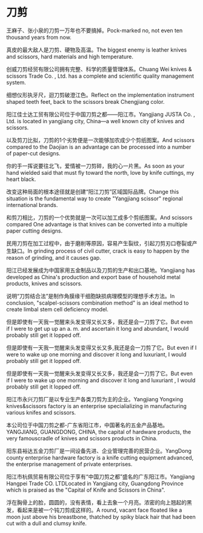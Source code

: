 # 刀剪

<p><span class="chinese">王麻子、张小泉的刀剪一万年也不要搞掉。</span><span class="english">Pock-marked no, not even ten thousand years from now.</span></p>

<p><span class="chinese">真皮的最大敌人是刀剪、硬物及高温。</span><span class="english">The biggest enemy is leather knives and scissors, hard materials and high temperature.</span></p>

<p><span class="chinese">创威刀剪经贸有限公司拥有完整、科学的质量管理体系。</span><span class="english">Chuang Wei knives & scissors Trade Co. , Ltd. has a complete and scientific quality management system.</span></p>

<p><span class="chinese">细想仪形执牙尺，迴刀剪破澄江色。</span><span class="english">Reflect on the implementation instrument shaped teeth feet, back to the scissors break Chengjiang color.</span></p>

<p><span class="chinese">阳江佳士达工贸有限公司位于中国刀剪之都——阳江市。</span><span class="english">Yangjiang JUSTA Co. , Ltd. is located in yangjiang city, China—a well known city of knives and scissors.</span></p>

<p><span class="chinese">以及剪刀比拟，刀剪的1个劣势便是一次能够加农成少个剪纸图案。</span><span class="english">And scissors compared to the Daojian is an advantage can be processed into a number of paper-cut designs.</span></p>

<p><span class="chinese">你的手一挥说要往北飞，爱情被一刀剪碎，我的心一片黑。</span><span class="english">As soon as your hand wielded said that must fly toward the north, love by knife cuttings, my heart black.</span></p>

<p><span class="chinese">改变这种局面的根本途径就是创建“阳江刀剪”区域国际品牌。</span><span class="english">Change this situation is the fundamental way to create "Yangjiang scissor" regional international brands.</span></p>

<p><span class="chinese">和剪刀相比，刀剪的一个优势就是一次可以加工成多个剪纸图案。</span><span class="english">And scissors compared One advantage is that knives can be converted into a multiple paper cutting designs.</span></p>

<p><span class="chinese">民用刀剪在加工过程中，由于磨削等原因，容易产生裂纹，引起刀剪刃口卷裂或产生缺口。</span><span class="english">In grinding process of civil cutter, crack is easy to happen by the reason of grinding, and it causes gap.</span></p>

<p><span class="chinese">阳江已经发展成为中国家用五金制品以及刀剪的生产和出口基地。</span><span class="english">Yangjiang has developed as China's production and export base of household metal products, knives and scissors.</span></p>

<p><span class="chinese">说明“刀剪结合法”是制作角膜缘干细胞缺损病理模型的理想手术方法。</span><span class="english">In conclusion, "scalpel-scissors combination method" is an ideal method to create limbal stem cell deficiency model.</span></p>

<p><span class="chinese">但是即使有一天我一觉醒来头发变得又长又多，我还是会一刀剪了它。</span><span class="english">But even if I were to get up up an a. m. and ascertain it long and abundant, I would probably still get it lopped off.</span></p>

<p><span class="chinese">但是即使有一天我一觉醒来头发变得又长又多,我还是会一刀剪了它。</span><span class="english">But even if I were to wake up one morning and discover it long and luxuriant, I would probably still get it lopped off.</span></p>

<p><span class="chinese">但是即使有一天我一觉醒来头发变得又长又多，我还是会一刀剪了它。</span><span class="english">But even if I were to wake up one morning and discover it long and luxuriant , I would probably still get it lopped off.</span></p>

<p><span class="chinese">阳江市永兴刀剪厂是以专业生产各类刀剪为主的企业。</span><span class="english">Yangjiang Yongxing knives&scissors factory is an enterprise specialializing in manufacturing various knifes and scissors.</span></p>

<p><span class="chinese">本公司位于中国刀剪之都-广东省阳江市，中国著名的五金产品基地。</span><span class="english">YANGJIANG, GUANGDONG, CHINA, the capital of hardware products, the very famouscradle of knives and scissors products in China.</span></p>

<p><span class="chinese">阳东县裕达五金刀剪厂是一间设备先进、企业管理完善的民营企业。</span><span class="english">YangDong county enterprise hardware factory is a knife cutting equipment advanced, the enterprise management of private enterprises.</span></p>

<p><span class="chinese">阳江市杭佩贸易有限公司位于享有“中国刀剪之都”盛名的广东阳江市。</span><span class="english">Yangjiang Hangpei Trade CO. LTDLocated in Yangjiang city, Guangdong Province which is praised as the "Capital of Knife and Scissors in China".</span></p>

<p><span class="chinese">浮在胸骨上的脸，圆圆的，没有表情，看上去象一个月亮。浓密的向上翘起的黑发，看起来是被一个钝刀剪成这样的。</span><span class="english">A round, vacant face floated like a moon just above his breastbone, thatched by spiky black hair that had been cut with a dull and clumsy knife.</span></p>

